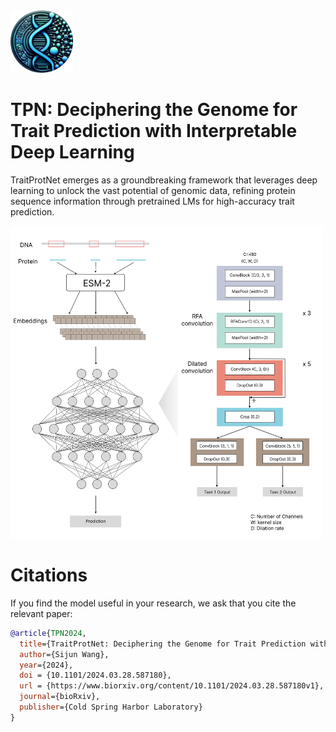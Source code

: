 <img src="images/TPN_icon.svg" width="100" height="100" alt="Image text">

# TPN: Deciphering the Genome for Trait Prediction with Interpretable Deep Learning
TraitProtNet emerges as a groundbreaking framework that leverages deep learning to unlock the vast potential of genomic data, refining protein sequence information through pretrained LMs for high-accuracy trait prediction.

<img src="images/Frame 66.svg" width="500" height="500" alt="Image text">

# Citations
If you find the model useful in your research, we ask that you cite the relevant paper: 
```bibtex
@article{TPN2024,
  title={TraitProtNet: Deciphering the Genome for Trait Prediction with Interpretable Deep Learning},
  author={Sijun Wang},
  year={2024},
  doi = {10.1101/2024.03.28.587180},
  url = {https://www.biorxiv.org/content/10.1101/2024.03.28.587180v1},
  journal={bioRxiv},
  publisher={Cold Spring Harbor Laboratory}
}
```
